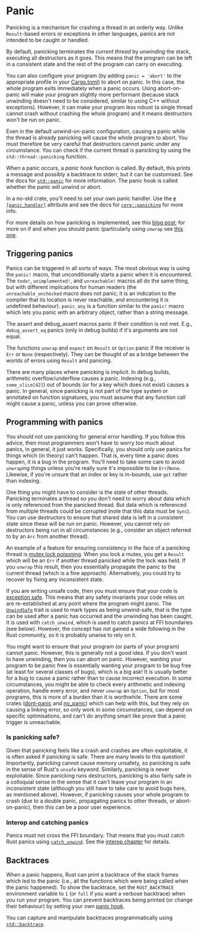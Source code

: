 # Panic

Panicking is a mechanism for crashing a thread in an orderly way. Unlike `Result`-based errors or exceptions in other languages, panics are not intended to be caught or handled.

By default, panicking terminates the *current thread* by *unwinding* the stack, executing all destructors as it goes. This means that the program can be left in a consistent state and the rest of the program can carry on executing.

You can also configure your program (by adding `panic = 'abort'` to the appropriate profile in your [Cargo.toml](https://doc.rust-lang.org/book/ch09-01-unrecoverable-errors-with-panic.html#unwinding-the-stack-or-aborting-in-response-to-a-panic)) to abort on panic. In this case, the whole program exits immediately when a panic occurs. Using abort-on-panic will make your program slightly more performant (because stack unwinding doesn't need to be considered, similar to using C++ without exceptions). However, it can make your program less robust (a single thread cannot crash without crashing the whole program) and it means destructors won't be run on panic.

Even in the default unwind-on-panic configuration, causing a panic while the thread is already panicking will cause the whole program to abort. You must therefore be very careful that destructors cannot panic under any circumstance. You can check if the current thread is panicking by using the `std::thread::panicking` function.

When a panic occurs, a *panic hook* function is called. By default, this prints a message and possibly a backtrace to stderr, but it can be customised. See the docs for [`std::panic`](https://doc.rust-lang.org/nightly/std/panic/index.html) for more information. The panic hook is called whether the panic will unwind or abort.

In a no-std crate, you'll need to set your own panic handler. Use the [`#[panic_handler]`](https://doc.rust-lang.org/nomicon/panic-handler.html) attribute and see the docs for [`core::panicking`](https://doc.rust-lang.org/nightly/core/panicking/index.html) for more info.

For more details on how panicking is implemented, see this [blog post](https://www.ralfj.de/blog/2019/11/25/how-to-panic-in-rust.html); for more on if and when you should panic (particularly using `unwrap` see [this one](https://blog.burntsushi.net/unwrap/).

## Triggering panics

Panics can be triggered in all sorts of ways. The most obvious way is using the `panic!` macro, that unconditionally starts a panic when it is encountered. The `todo!`, `unimplemented!`, and `unreachable!` macros all do the same thing, but with different implications for human readers (the `unreachable_unchecked` macro does not panic; it is an indication to the compiler that its location is never reachable, and encountering it is undefined behaviour). `panic_any` is a function similar to the `panic!` macro which lets you panic with an arbitrary object, rather than a string message.

The assert and debug_assert macros panic if their condition is not met. E.g., `debug_assert_eq` panics (only in debug builds) if it's arguments are not equal.

The functions `unwrap` and `expect` on `Result` or `Option` panic if the receiver is `Err` or `None` (respectively). They can be thought of as a bridge between the worlds of errors using `Result` and panicing.

There are many places where panicking is implicit. In debug builds, arithmetic overflow/underflow causes a panic. Indexing (e.g., `some_slice[42]`) out of bounds (or for a key which does not exist) causes a panic. In general, since panicking is not part of the type system or annotated on function signatures, you must assume that any function call might cause a panic, unless you can prove otherwise.

## Programming with panics

You should not use panicking for general error handling. If you follow this advice, then most programmers won't have to worry too much about panics, in general, it just works. Specifically, you should only use panics for things which (in theory) can't happen. That is, every time a panic does happen, it is a bug in the program. You'll need to take some care to avoid `unwrap`ing things unless you're really sure it's impossible to be `Err`/`None`. Likewise, if you're unsure that an index or key is in-bounds, use `get` rather than indexing.

One thing you might have to consider is the state of other threads. Panicking terminates a thread so you don't need to worry about data which is only referenced from the panicked thread. But data which is referenced from multiple threads could be corrupted (note that this data must be `Sync`). You can use destructors to ensure that shared data is left in a consistent state since these will be run on panic. However, you cannot rely on destructors being run in all circumstances (e.g., consider an object referred to by an `Arc` from another thread).

An example of a feature for ensuring consistency in the face of a panicking thread is [mutex lock poisoning](https://doc.rust-lang.org/nightly/std/sync/struct.Mutex.html#poisoning). When you lock a mutex, you get a `Result` which will be an `Err` if another thread panicked while the lock was held. If you `unwrap` this result, then you essentially propagate the panic to the current thread (which is a fine approach). Alternatively, you could try to recover by fixing any inconsistent state.

If you are writing unsafe code, then you must ensure that your code is [exception safe](https://doc.rust-lang.org/nomicon/exception-safety.html). This means that any safety invariants your code relies on are re-established at any point where the program might panic. The [`UnwindSafe`](https://doc.rust-lang.org/nightly/std/panic/trait.UnwindSafe.html) trait is used to mark types as being unwind-safe, that is the type can be used after a panic has occurred and the unwinding has been caught. It is used with `catch_unwind`, which is used to catch panics at FFI boundaries (see below). However, the concept has not gained a wide following in the Rust community, so it is probably unwise to rely on it.

You might want to ensure that your program (or parts of your program) cannot panic. However, this is generally not a good idea. If you don't want to have unwinding, then you can abort on panic. However, wanting your program to be panic free is essentially wanting your program to be bug free (at least for several classes of bugs), which is a big ask! It is usually better for a bug to cause a panic rather than to cause incorrect execution. In some circumstances, you might be able to check every arithmetic and indexing operation, handle every error, and never `unwrap` an `Option`, but for most programs, this is more of a burden than it is worthwhile. There are some crates ([dont-panic](https://github.com/Kixunil/dont_panic) and [no_panic](https://github.com/dtolnay/no-panic)) which can help with this, but they rely on causing a linking error, so only work in some circumstances, can depend on specific optimisations, and can't do anything smart like prove that a panic trigger is unreachable.

### Is panicking safe?

Given that panicking feels like a crash and crashes are often exploitable, it is often asked if panicking is safe. There are many levels to this question! Importantly, panicking cannot cause memory unsafety, so panicking is safe in the sense of Rust's `unsafe` keyword. Similarly, panicking is never exploitable. Since panicking runs destructors, panicking is also fairly safe in a colloquial sense in the sense that it can't leave your program in an inconsistent state (although you still have to take care to avoid bugs here, as mentioned above). However, if panicking causes your whole program to crash (due to a double panic, propagating panics to other threads, or abort-on-panic), then this can be a poor user experience.

### Interop and catching panics

Panics must not cross the FFI boundary. That means that you must catch Rust panics using [`catch_unwind`](https://doc.rust-lang.org/stable/std/panic/fn.catch_unwind.html). See the [interop chapter](interop.md) for details.

## Backtraces

When a panic happens, Rust can print a backtrace of the stack frames which led to the panic (i.e., all the functions which were being called when the panic happened). To show the backtrace, set the `RUST_BACKTRACE` environment variable to `1` (or `full` if you want a verbose backtrace) when you run your program. You can prevent backtraces being printed (or change their behaviour) by setting your own [panic hook](https://doc.rust-lang.org/nightly/std/panic/fn.set_hook.html).

You can capture and manipulate backtraces programmatically using [`std::backtrace`](https://doc.rust-lang.org/nightly/std/backtrace/index.html).
